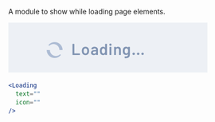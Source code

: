 A module to show while loading page elements.

<div class="examples">
  <div class="example">
    <a href="public/images/components/Loading/1.png">
      <img src="public/images/components/Loading/1.png" alt="Loading 1" />
    </a>
  </div>
</div>

```jsx
<Loading
  text=""
  icon=""
/>
```

